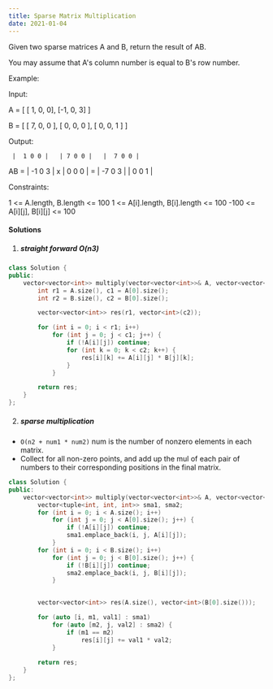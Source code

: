 ```yaml
---
title: Sparse Matrix Multiplication
date: 2021-01-04
---
```

Given two sparse matrices A and B, return the result of AB.

You may assume that A's column number is equal to B's row number.

Example:

Input:

A = [
  [ 1, 0, 0],
  [-1, 0, 3]
]

B = [
  [ 7, 0, 0 ],
  [ 0, 0, 0 ],
  [ 0, 0, 1 ]
]

Output:

     |  1 0 0 |   | 7 0 0 |   |  7 0 0 |
AB = | -1 0 3 | x | 0 0 0 | = | -7 0 3 |
                  | 0 0 1 |
 

Constraints:

1 <= A.length, B.length <= 100
1 <= A[i].length, B[i].length <= 100
-100 <= A[i][j], B[i][j] <= 100


#### Solutions

1. ##### straight forward O(n3)

```cpp
class Solution {
public:
    vector<vector<int>> multiply(vector<vector<int>>& A, vector<vector<int>>& B) {
        int r1 = A.size(), c1 = A[0].size();
        int r2 = B.size(), c2 = B[0].size();

        vector<vector<int>> res(r1, vector<int>(c2));

        for (int i = 0; i < r1; i++)
            for (int j = 0; j < c1; j++) {
                if (!A[i][j]) continue;
                for (int k = 0; k < c2; k++) {
                    res[i][k] += A[i][j] * B[j][k];
                }
            }

        return res;
    }
};
```

2. ##### sparse multiplication

- `O(n2 + num1 * num2)` num is the number of nonzero elements in each matrix.
- Collect for all non-zero points, and add up the mul of each pair of numbers to their corresponding positions in the final matrix.

```cpp
class Solution {
public:
    vector<vector<int>> multiply(vector<vector<int>>& A, vector<vector<int>>& B) {
        vector<tuple<int, int, int>> sma1, sma2;
        for (int i = 0; i < A.size(); i++)
            for (int j = 0; j < A[0].size(); j++) {
                if (!A[i][j]) continue;
                sma1.emplace_back(i, j, A[i][j]);
            }
        for (int i = 0; i < B.size(); i++)
            for (int j = 0; j < B[0].size(); j++) {
                if (!B[i][j]) continue;
                sma2.emplace_back(i, j, B[i][j]);
            }
        

        vector<vector<int>> res(A.size(), vector<int>(B[0].size()));

        for (auto [i, m1, val1] : sma1)
            for (auto [m2, j, val2] : sma2) {
                if (m1 == m2)
                    res[i][j] += val1 * val2;
            }
        
        return res;
    }
};
```